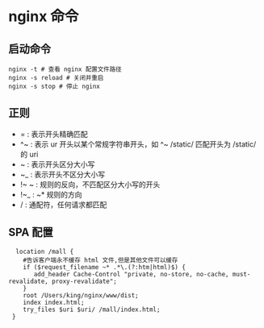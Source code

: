 # nginx 命令

## 启动命令

```nginx
nginx -t # 查看 nginx 配置文件路径
nginx -s reload # 关闭并重启
nginx -s stop # 停止 nginx
```

## 正则

- = : 表示开头精确匹配
- ^~ : 表示 ur 开头以某个常规字符串开头，如 ^~ /static/ 匹配开头为 /static/ 的 uri
- ~ : 表示开头区分大小写
- ~\_ : 表示开头不区分大小写
- !~ ~ : 规则的反向，不匹配区分大小写的开头
- !~\_ : ~\* 规则的方向
- / : 通配符，任何请求都匹配

## SPA 配置

```nginx
  location /mall {
    #告诉客户端永不缓存 html 文件,但是其他文件可以缓存
    if ($request_filename ~* .*\.(?:htm|html)$) {
       add_header Cache-Control "private, no-store, no-cache, must-revalidate, proxy-revalidate";
    }
    root /Users/king/nginx/www/dist;
    index index.html;
    try_files $uri $uri/ /mall/index.html;
 }
```
